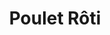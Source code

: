 ---
layout: recette
categories: [recettes]
hidden: true
lang: fr
sitemap: true
title: Poulet Rôti
type: sel
recettes:
  Classique:
    ingredients: 
      - nom: poulet
      - nom: légumes
      - nom: beurre
      - nom: citron
        qte: 1
      - nom: ail
        qte: 10
        unite: gousses
      - nom: herbes
    etapes:
      - label: Préparation du poulet - Sous la peau
        details:
          - Passer ses doigts sous la peau en passant par derrière 
          - Mettre des herbes aromatiques entre la peau et la chair
          - Mettre un bon morceau de beurre de chaque côté
      - label: Préparation du poulet - Sur la peau
        details:
          - Badigeonner d'huile neutre
          - Saler
          - Mélanger du beurre pommade avec des herbes  
          - Badigeonner de beurre aux herbes
      - label: Préparation du poulet - À l'intérieur
        details:
          - Faire bouillir le citron pendant deux minutes
          - Écraser trois gousses d'ail
          - Verser l'ail, des herbes, du sel et du poivre à l'intérieur
          - Piquer le citron et le placer à l'intérieur
      - label: Préparation des légumes
        details:
          - Couper les légumes en gros morceaux / quartiers
          - Écraser les gousses d'ail
          - Verser tous les légumes et l'ail dans un saladier
          - Ajouter de l'huile, des herbes et mélanger
      - label: Assemblage
        details:
          - Ficeler le poulet
          - Placer le poulet au centre du plat
          - Disposer les légumes tout autour du poulet
          - Verser 100 mL d'eau dans le plat
      - label: Cuisson
        emoji: 🔥
        details: 
          - Cuire entre 1h30 et 2h à 200°C en arrosant de jus toutes les 15 minutes
          - Placer le poulet sur une grille
          - Laisser ressuer 30 min  
notes:
  - label: Comment ficeler un poulet
    link: https://youtu.be/bJeUb8ToRIw?t=144
  - label: Garder tous les déchets (viande et légumes) pour faire un bouillon de poulet
    link: /recettes/bouillon-de-poulet
---